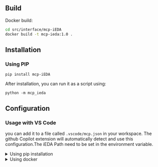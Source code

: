 ## Build

Docker build:

```bash
cd src/interface/mcp-iEDA
docker build -t mcp-ieda:1.0 .
```

## Installation

### Using PIP
```
pip install mcp-iEDA
```

After installation, you can run it as a script using:

```
python -m mcp_ieda
```

## Configuration
### Usage with VS Code
you can add it to a file called `.vscode/mcp.json` in your workspace. The github Copilot extension will automatically detect and use this configuration.The iEDA Path need to be set in the environment variable.
<details>
<summary>Using pip installation</summary>

```json
"mcpServers": {
    "mcp-ieda": {
        "type": "stdio",
        "command": "python",
        "args": [
            "-m",
            "mcp_ieda"
        ],
        "env": {
            "iEDA": "${workspaceFolder}/scripts/design/sky130_gcd/iEDA",
        }
    }
}
```
</details>

<details>
<summary>Using docker</summary>

* Note: replace '/Users/username' with the a path that you want to be accessible by this tool

```json
"mcpServers": {
  "mcp-ieda": {
    "command": "docker",
    "args": ["run", "--rm", "-i", "--mount", 
                "type=bind,src=${workspaceFolder},dst=/workspace", "mcp-ieda:1.0"
    ]
  }
}
```
</details>

